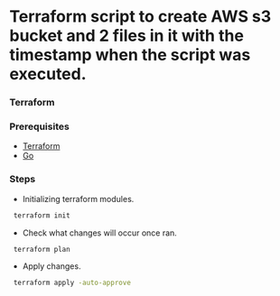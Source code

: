 # Terraform script to create AWS s3 bucket and 2 files in it with the timestamp when the script was executed.

### Terraform

### Prerequisites
* [Terraform](https://www.webpagefx.com/tools/emoji-cheat-sheet)
* [Go](https://golang.org/dl/)

### Steps
* Initializing terraform modules.
 ```sh
  terraform init
  ``` 

* Check what changes will occur once ran.
 ```sh
  terraform plan
  ``` 
* Apply changes.
 ```sh
  terraform apply -auto-approve
  ``` 
